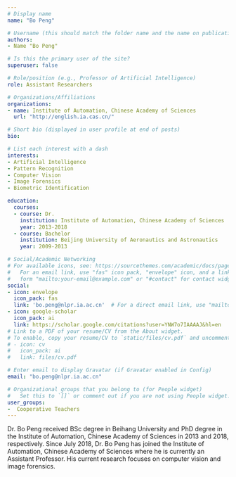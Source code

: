 ```yaml
---
# Display name
name: "Bo Peng"

# Username (this should match the folder name and the name on publications)
authors:
- Name "Bo Peng"

# Is this the primary user of the site?
superuser: false

# Role/position (e.g., Professor of Artificial Intelligence)
role: Assistant Researchers

# Organizations/Affiliations
organizations:
- name: Institute of Automation, Chinese Academy of Sciences
  url: "http://english.ia.cas.cn/"

# Short bio (displayed in user profile at end of posts)
bio: 

# List each interest with a dash
interests:
- Artificial Intelligence
- Pattern Recognition
- Computer Vision
- Image Forensics
- Biometric Identification

education:
  courses:
  - course: Dr.
    institution: Institute of Automation, Chinese Academy of Sciences
    year: 2013-2018
  - course: Bachelor
    institution: Beijing University of Aeronautics and Astronautics
    year: 2009-2013

# Social/Academic Networking
# For available icons, see: https://sourcethemes.com/academic/docs/page-builder/#icons
#   For an email link, use "fas" icon pack, "envelope" icon, and a link in the
#   form "mailto:your-email@example.com" or "#contact" for contact widget.
social:
- icon: envelope
  icon_pack: fas
  link: 'bo.peng@nlpr.ia.ac.cn'  # For a direct email link, use "mailto:test@example.org".
- icon: google-scholar
  icon_pack: ai
  link: https://scholar.google.com/citations?user=YNW7o7IAAAAJ&hl=en
# Link to a PDF of your resume/CV from the About widget.
# To enable, copy your resume/CV to `static/files/cv.pdf` and uncomment the lines below.
# - icon: cv
#   icon_pack: ai
#   link: files/cv.pdf

# Enter email to display Gravatar (if Gravatar enabled in Config)
email: "bo.peng@nlpr.ia.ac.cn"

# Organizational groups that you belong to (for People widget)
#   Set this to `[]` or comment out if you are not using People widget.
user_groups:
-  Cooperative Teachers
---
```

Dr. Bo Peng received BSc degree in Beihang University and PhD degree in the Institute of Automation, Chinese Academy of Sciences in 2013 and 2018, respectively. Since July 2018, Dr. Bo Peng has joined the Institute of Automation, Chinese Academy of Sciences where he is currently an Assistant Professor. His current research focuses on computer vision and image forensics.
